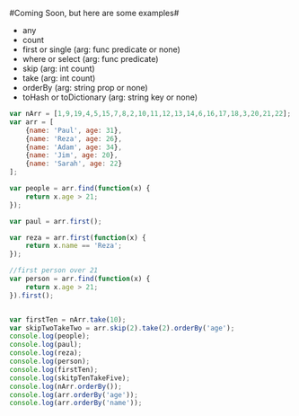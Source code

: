 #Coming Soon, but here are some examples#

- any
- count
- first or single (arg: func predicate or none)
- where or select (arg: func predicate)
- skip (arg: int count)
- take (arg: int count)
- orderBy (arg: string prop or none)
- toHash or toDictionary (arg: string key or none)

```javascript
var nArr = [1,9,19,4,5,15,7,8,2,10,11,12,13,14,6,16,17,18,3,20,21,22];    
var arr = [
    {name: 'Paul', age: 31},
    {name: 'Reza', age: 26},
    {name: 'Adam', age: 34},
    {name: 'Jim', age: 20},
    {name: 'Sarah', age: 22}
];

var people = arr.find(function(x) {
    return x.age > 21;
});

var paul = arr.first();

var reza = arr.first(function(x) {
    return x.name == 'Reza';
});

//first person over 21
var person = arr.find(function(x) {
    return x.age > 21;
}).first();


var firstTen = nArr.take(10);
var skipTwoTakeTwo = arr.skip(2).take(2).orderBy('age');
console.log(people);
console.log(paul);
console.log(reza);
console.log(person);
console.log(firstTen);
console.log(skitpTenTakeFive);
console.log(nArr.orderBy());
console.log(arr.orderBy('age'));
console.log(arr.orderBy('name'));